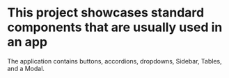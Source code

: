 # This project showcases standard components that are usually used in an app

The application contains buttons, accordions, dropdowns, Sidebar, Tables, and a Modal. 
